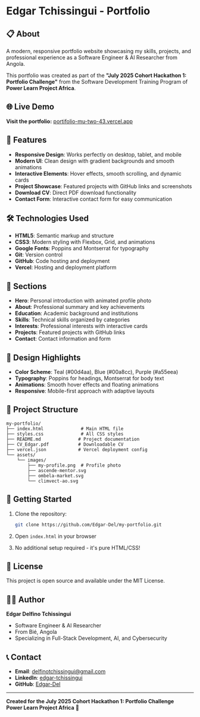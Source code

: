 # Edgar Tchissingui - Portfolio

## 📋 About

A modern, responsive portfolio website showcasing my skills, projects, and professional experience as a Software Engineer & AI Researcher from Angola.

This portfolio was created as part of the **"July 2025 Cohort Hackathon 1: Portfolio Challenge"** from the Software Development Training Program of **Power Learn Project Africa**.

## 🌐 Live Demo

**Visit the portfolio:** [portifolio-mu-two-43.vercel.app](https://portifolio-mu-two-43.vercel.app)

## 🚀 Features

- **Responsive Design**: Works perfectly on desktop, tablet, and mobile
- **Modern UI**: Clean design with gradient backgrounds and smooth animations
- **Interactive Elements**: Hover effects, smooth scrolling, and dynamic cards
- **Project Showcase**: Featured projects with GitHub links and screenshots
- **Download CV**: Direct PDF download functionality
- **Contact Form**: Interactive contact form for easy communication

## 🛠️ Technologies Used

- **HTML5**: Semantic markup and structure
- **CSS3**: Modern styling with Flexbox, Grid, and animations
- **Google Fonts**: Poppins and Montserrat for typography
- **Git**: Version control
- **GitHub**: Code hosting and deployment
- **Vercel**: Hosting and deployment platform

## 📱 Sections

- **Hero**: Personal introduction with animated profile photo
- **About**: Professional summary and key achievements
- **Education**: Academic background and institutions
- **Skills**: Technical skills organized by categories
- **Interests**: Professional interests with interactive cards
- **Projects**: Featured projects with GitHub links
- **Contact**: Contact information and form

## 🎨 Design Highlights

- **Color Scheme**: Teal (#00d4aa), Blue (#00a8cc), Purple (#a55eea)
- **Typography**: Poppins for headings, Montserrat for body text
- **Animations**: Smooth hover effects and floating animations
- **Responsive**: Mobile-first approach with adaptive layouts

## 📁 Project Structure

```
my-portfolio/
├── index.html              # Main HTML file
├── styles.css              # All CSS styles
├── README.md              # Project documentation
├── CV_Edgar.pdf           # Downloadable CV
├── vercel.json            # Vercel deployment config
└── assets/
    └── images/
        ├── my-profile.png  # Profile photo
        ├── ascende-mentor.svg
        ├── ombela-market.svg
        └── climvect-ao.svg
```

## 🚀 Getting Started

1. Clone the repository:
   ```bash
   git clone https://github.com/Edgar-Del/my-portfolio.git
   ```

2. Open `index.html` in your browser

3. No additional setup required - it's pure HTML/CSS!

## 📄 License

This project is open source and available under the MIT License.

## 👨‍💻 Author

**Edgar Delfino Tchissingui**
- Software Engineer & AI Researcher
- From Bié, Angola
- Specializing in Full-Stack Development, AI, and Cybersecurity

## 📞 Contact

- **Email**: delfinotchissingui@gmail.com
- **LinkedIn**: [edgar-tchissingui](https://www.linkedin.com/in/edgar-tchissingui)
- **GitHub**: [Edgar-Del](https://github.com/Edgar-Del)

---

**Created for the July 2025 Cohort Hackathon 1: Portfolio Challenge**  
**Power Learn Project Africa** 🚀
